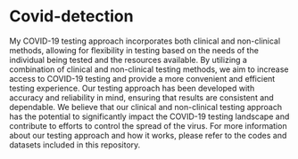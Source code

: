 # Covid-detection
My COVID-19 testing approach incorporates both clinical and non-clinical methods, allowing for flexibility in testing based on the needs of the individual being tested and the resources available.
By utilizing a combination of clinical and non-clinical testing methods, we aim to increase access to COVID-19 testing and provide a more convenient and efficient testing experience.
Our testing approach has been developed with accuracy and reliability in mind, ensuring that results are consistent and dependable.
We believe that our clinical and non-clinical testing approach has the potential to significantly impact the COVID-19 testing landscape and contribute to efforts to control the spread of the virus.
For more information about our testing approach and how it works, please refer to the codes and datasets included in this repository.
